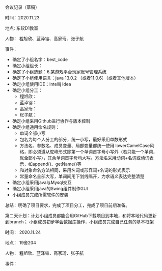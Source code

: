 会议记录（草稿）

时间：2020.11.23

地点:  东软D1教室

人物： 程旭欣、蓝泽镕、高家珩、张子航

事件：

* 确定了小组名字：best_code
*  确定小组组长：
* 确定了小组选题：6.某游戏平台玩家账号管理系统
* 确定了小组使用语言：java 13.0.2 （或者11.0.6）（或者其他版本）
* 确定小组使用IDE：Intellij Idea
* 确定小组分工：
  * 程旭欣：
  * 蓝泽镕：
  * 高家珩：
  * 张子航：
* 确定小组采用Github进行协作与版本控制
* 确定小组通用命名规则：
  * 单词全部小写
  * 包名为每个人分工的部分，统一小写，最好采用单数形式
  * 方法名、参数名、成员变量、局部变量都统一使用 lowerCamelCase风格，即必须遵从驼峰形式除第一个单词首字母小写外（若只能一个单词，就全部小写），其余单词首字母均大写。方法名采用动词+名词或动词表示，如append()、getName()等
  * 和对象命名方法相同，采用名词或形容词+名词的形式表示
  * 常量命名全部大写，单词间用下划线隔开，力求语义表达完整清楚
* 确定小组采用java与Mysql交互
* 确定小组采用java的Swing组件制作GUI
* 小组成员完成所需软件的安装

总结：明确了项目要求，完成了项目分工，完成了项目前期准备。

第二天计划：计划小组成员都能会用GitHub下载项目到本地，和将本地代码更新到branch； 小组成员初步学会数据库操作，小组成员完成自己任务的基本框架

时间： 2020.11.24 

地点： 19舍204

人物： 程旭欣、蓝泽镕、高家珩、张子航

事件：
